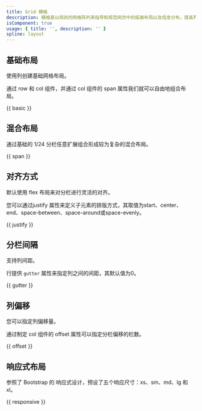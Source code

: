 ```yaml
---
title: Grid 栅格
description: 栅格是以规则的网格阵列来指导和规范网页中的版面布局以及信息分布，提高界面内布局的一致性，节约成本。
isComponent: true
usage: { title: '', description: '' }
spline: layout
---
```


## 基础布局

使用列创建基础网格布局。

通过 row 和 col 组件，并通过 col 组件的 span 属性我们就可以自由地组合布局。

{{ basic }}

## 混合布局

通过基础的 1/24 分栏任意扩展组合形成较为复杂的混合布局。

{{ span }}

## 对齐方式

默认使用 flex 布局来对分栏进行灵活的对齐。

您可以通过justify 属性来定义子元素的排版方式，其取值为start、center、end、space-between、space-around或space-evenly。

{{ justify }}

## 分栏间隔

支持列间距。

行提供 `gutter` 属性来指定列之间的间距，其默认值为0。

{{ gutter }}

## 列偏移

您可以指定列偏移量。

通过制定 col 组件的 offset 属性可以指定分栏偏移的栏数。

{{ offset }}

## 响应式布局

参照了 Bootstrap 的 响应式设计，预设了五个响应尺寸：xs、sm、md、lg 和 xl。

{{ responsive }}